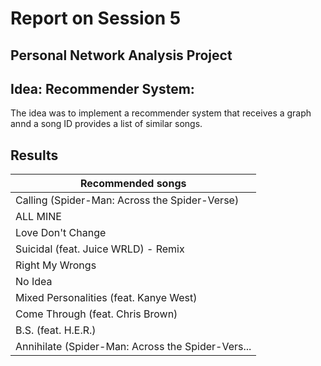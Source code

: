 # Report on Session 5

## Personal Network Analysis Project

## Idea: Recommender System:

The idea was to implement a recommender system that receives a graph annd a song ID provides a list of similar songs.

## Results

| Recommended songs |
| -----------|
| Calling (Spider-Man: Across the Spider-Verse) |
| ALL MINE |
| Love Don't Change |
| Suicidal (feat. Juice WRLD) - Remix |
| Right My Wrongs |
| No Idea |
| Mixed Personalities (feat. Kanye West) |
| Come Through (feat. Chris Brown) |
| B.S. (feat. H.E.R.) |
| Annihilate (Spider-Man: Across the Spider-Vers... |
